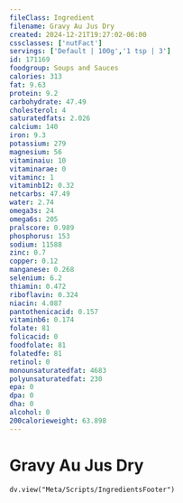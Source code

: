 ```yaml
---
fileClass: Ingredient
filename: Gravy Au Jus Dry
created: 2024-12-21T19:27:02-06:00
cssclasses: ['nutFact']
servings: ['Default | 100g','1 tsp | 3']
id: 171169
foodgroup: Soups and Sauces
calories: 313
fat: 9.63
protein: 9.2
carbohydrate: 47.49
cholesterol: 4
saturatedfats: 2.026
calcium: 140
iron: 9.3
potassium: 279
magnesium: 56
vitaminaiu: 10
vitaminarae: 0
vitaminc: 1
vitaminb12: 0.32
netcarbs: 47.49
water: 2.74
omega3s: 24
omega6s: 205
pralscore: 0.989
phosphorus: 153
sodium: 11588
zinc: 0.7
copper: 0.12
manganese: 0.268
selenium: 6.2
thiamin: 0.472
riboflavin: 0.324
niacin: 4.087
pantothenicacid: 0.157
vitaminb6: 0.174
folate: 81
folicacid: 0
foodfolate: 81
folatedfe: 81
retinol: 0
monounsaturatedfat: 4683
polyunsaturatedfat: 230
epa: 0
dpa: 0
dha: 0
alcohol: 0
200calorieweight: 63.898
---
```


# Gravy Au Jus Dry

```dataviewjs
dv.view("Meta/Scripts/IngredientsFooter")
```